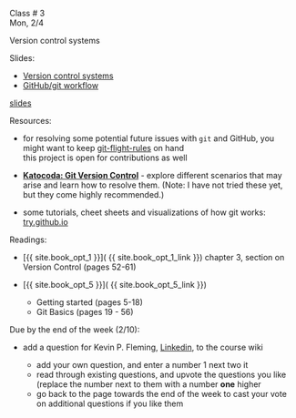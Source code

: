
<div class="lecture1">

<div class="column_date">

Class # 3 <br>
Mon, 2/4

</div>

<div class="column_materials">
<p markdown="block">

Version control systems

Slides:

- [Version control systems ](slides/version_control_systems.html)  
- [GitHub/git workflow](slides/git_workflow_activity.pptx)

[slides](slides/week4/git_activity.html)  

Resources:

- for resolving some potential future issues with `git` and GitHub, you might
want to keep [git-flight-rules](https://github.com/k88hudson/git-flight-rules) on hand <br>
this project is open for contributions as well

- __[Katocoda: Git Version Control](https://www.katacoda.com/courses/git)__ -
explore different scenarios that may arise and learn how to resolve them.
(Note: I have not tried  these yet, but they come highly recommended.)

- some tutorials, cheet sheets and visualizations of how git works: [try.github.io](https://try.github.io/)



Readings:

- [{{ site.book_opt_1 }}]( {{ site.book_opt_1_link }}) chapter 3, section on Version Control (pages 52-61)

- [{{ site.book_opt_5 }}]( {{ site.book_opt_5_link }})
  - Getting started (pages 5-18)
  - Git Basics (pages 19 - 56)



</p>
</div>


<div class="column_assign">
<p markdown="block">

Due by the end of the week (2/10):

- add a question for Kevin P. Fleming, [Linkedin](https://www.linkedin.com/in/kpfleming/), to the course wiki

  - add your own question, and enter a number 1 next two it
  - read through existing questions, and upvote the questions you like (replace the number next to them with a number __one__ higher
  - go back to the page towards the end of the week to cast your vote on additional questions if you like them






</p>
</div>

</div>
